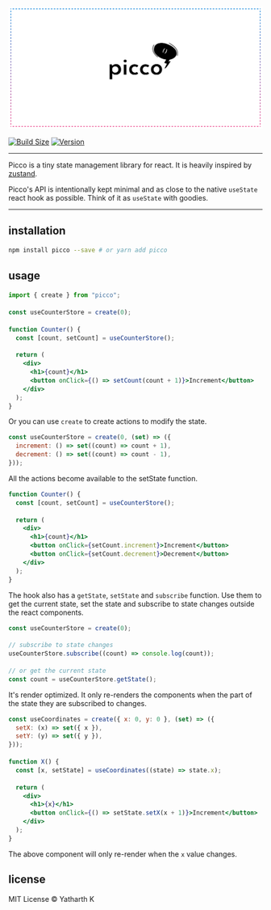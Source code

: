 <p>
  <img src="assets/picco.png" />
</p>

[![Build Size](https://img.shields.io/bundlephobia/minzip/picco?label=bundle%20size&style=flat&colorA=000000&colorB=000000)](https://bundlephobia.com/result?p=picco)
[![Version](https://img.shields.io/npm/v/picco?style=flat&colorA=000000&colorB=000000)](https://www.npmjs.com/package/picco)

---

Picco is a tiny state management library for react. It is heavily inspired by [zustand](https://github.com/pmndrs/zustand).

Picco's API is intentionally kept minimal and as close to the native `useState` react hook as possible. Think of it as `useState` with goodies.

---

## installation

```bash
npm install picco --save # or yarn add picco
```

## usage

```jsx
import { create } from "picco";

const useCounterStore = create(0);

function Counter() {
  const [count, setCount] = useCounterStore();

  return (
    <div>
      <h1>{count}</h1>
      <button onClick={() => setCount(count + 1)}>Increment</button>
    </div>
  );
}
```

Or you can use `create` to create actions to modify the state.

```jsx
const useCounterStore = create(0, (set) => ({
  increment: () => set((count) => count + 1),
  decrement: () => set((count) => count - 1),
}));
```

All the actions become available to the setState function.

```jsx
function Counter() {
  const [count, setCount] = useCounterStore();

  return (
    <div>
      <h1>{count}</h1>
      <button onClick={setCount.increment}>Increment</button>
      <button onClick={setCount.decrement}>Decrement</button>
    </div>
  );
}
```

The hook also has a `getState`, `setState` and `subscribe` function. Use them to get the current state, set the state and subscribe to state changes outside the react components.

```jsx
const useCounterStore = create(0);

// subscribe to state changes
useCounterStore.subscribe((count) => console.log(count));

// or get the current state
const count = useCounterStore.getState();
```

It's render optimized. It only re-renders the components when the part of the state they are subscribed to changes.

```jsx
const useCoordinates = create({ x: 0, y: 0 }, (set) => ({
  setX: (x) => set({ x }),
  setY: (y) => set({ y }),
}));

function X() {
  const [x, setState] = useCoordinates((state) => state.x);

  return (
    <div>
      <h1>{x}</h1>
      <button onClick={() => setState.setX(x + 1)}>Increment</button>
    </div>
  );
}
```

The above component will only re-render when the `x` value changes.

## license

MIT License © Yatharth K
